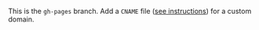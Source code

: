 This is the `gh-pages` branch. Add a `CNAME` file ([see instructions](https://help.github.com/articles/setting-up-a-custom-domain-with-pages)) for a custom domain.
